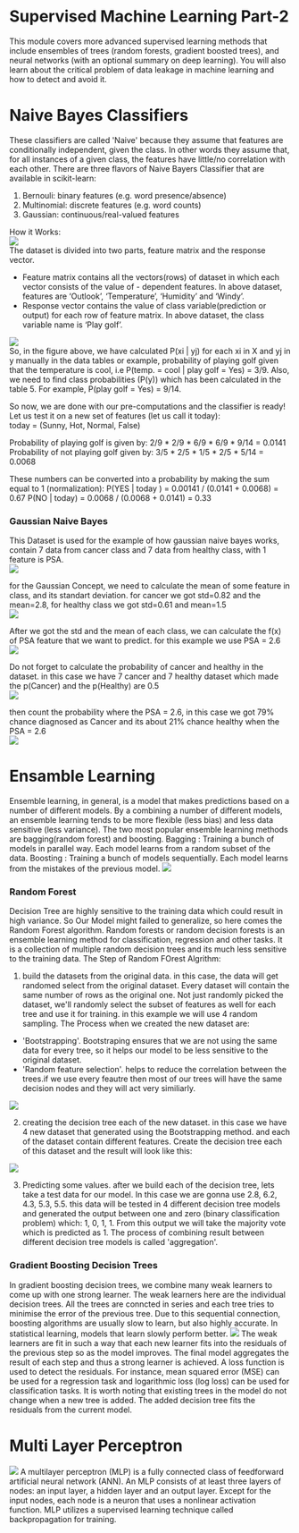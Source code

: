 # Supervised Machine Learning Part-2
This module covers more advanced supervised learning methods that include ensembles of trees (random forests, gradient boosted trees), and neural networks (with an optional summary on deep learning). You will also learn about the critical problem of data leakage in machine learning and how to detect and avoid it.

# Naive Bayes Classifiers
These classifiers are called 'Naive' because they assume that features are conditionally independent, given the class. In other words they assume that, for all instances of a given class, the features have little/no correlation with each other. There are three flavors of Naive Bayers Classifier that are available in scikit-learn:
1. Bernouli: binary features (e.g. word presence/absence)
2. Multinomial: discrete features (e.g. word counts)
3. Gaussian: continuous/real-valued features

How it Works:<br>
<img src='https://2.bp.blogspot.com/-sD_VfJzi8YY/WtTygMEGRCI/AAAAAAAABwA/mnnX-Q14j3kRoFzbygUrhgDS_DQwSemZQCLcBGAs/s640/Decision%2BTree%2BExercise.jpg'><br>
The dataset is divided into two parts, feature matrix and the response vector.
- Feature matrix contains all the vectors(rows) of dataset in which each vector consists of the value of - dependent features. In above dataset, features are ‘Outlook’, ‘Temperature’, ‘Humidity’ and ‘Windy’.
- Response vector contains the value of class variable(prediction or output) for each row of feature matrix. In above dataset, the class variable name is ‘Play golf’.<br>

<img src='https://media.geeksforgeeks.org/wp-content/uploads/naive-bayes-classification.png'><br>
So, in the figure above, we have calculated P(xi | yj) for each xi in X and yj in y manually in the data tables or example, probability of playing golf given that the temperature is cool, i.e P(temp. = cool | play golf = Yes) = 3/9. Also, we need to find class probabilities (P(y)) which has been calculated in the table 5. For example, P(play golf = Yes) = 9/14.

So now, we are done with our pre-computations and the classifier is ready! Let us test it on a new set of features (let us call it today):<br>
today = (Sunny, Hot, Normal, False)

Probability of playing golf is given by:
2/9 * 2/9 * 6/9 * 6/9 * 9/14 = 0.0141<br>
Probability of not playing golf given by:
3/5 * 2/5 * 1/5 * 2/5 * 5/14 = 0.0068<br>

These numbers can be converted into a probability by making the sum equal to 1 (normalization):
P(YES | today ) = 0.00141 / (0.0141 + 0.0068) = 0.67
P(NO | today) = 0.0068 / (0.0068 + 0.0141) = 0.33

### Gaussian Naive Bayes
This Dataset is used for the example of how gaussian naive bayes works, contain 7 data from cancer class
and 7 data from healthy class, with 1 feature is PSA.<br>
<img src='https://github.com/Barbarpotato/Applied-Data-Science-with-Python-Specialization/blob/main/Applied-Machine-Learning-in-Python/Supervised-Machine-Learning-Part-2/images/data-gaussian.png'><br>

for the Gaussian Concept, we need to calculate the mean of some feature in class, and its standart deviation.
for cancer we got std=0.82 and the mean=2.8, for healthy class we got std=0.61 and mean=1.5<br>
<img src='https://github.com/Barbarpotato/Applied-Data-Science-with-Python-Specialization/blob/main/Applied-Machine-Learning-in-Python/Supervised-Machine-Learning-Part-2/images/mean-std-gaussian.png'><br>

After we got the std and the mean of each class, we can calculate the f(x) of PSA feature that we want to predict. for this example we use PSA = 2.6<br>
<img src='https://github.com/Barbarpotato/Applied-Data-Science-with-Python-Specialization/blob/main/Applied-Machine-Learning-in-Python/Supervised-Machine-Learning-Part-2/images/calculate-gaussian.png'><br>

Do not forget to calculate the probability of cancer and healthy in the dataset. in this case we have 7 cancer and 7 healthy dataset which made the p(Cancer) and the p(Healthy) are 0.5<br>
<img src='https://github.com/Barbarpotato/Applied-Data-Science-with-Python-Specialization/blob/main/Applied-Machine-Learning-in-Python/Supervised-Machine-Learning-Part-2/images/proba-gaussian.png'><br>

then count the probability where the PSA = 2.6, in this case we got 79% chance diagnosed as Cancer and its about 21% chance healthy when the PSA = 2.6<br>
<img src='https://github.com/Barbarpotato/Applied-Data-Science-with-Python-Specialization/blob/main/Applied-Machine-Learning-in-Python/Supervised-Machine-Learning-Part-2/images/proba2-gaussian.png'><br>

# Ensamble Learning 
Ensemble learning, in general, is a model that makes predictions based on a number of different models. By a combining a number of different models, an ensemble learning tends to be more flexible (less bias) and less data sensitive (less variance). The two most popular ensemble learning methods are bagging(random forest) and boosting. Bagging : Training a bunch of models in parallel way. Each model learns from a random subset of the data. Boosting : Training a bunch of models sequentially. Each model learns from the mistakes of the previous model.
<img src="https://www.machinelearningplus.com/wp-content/uploads/2020/11/output_12_0-1.png">

### Random Forest
Decision Tree are highly sensitive to the training data which could result in high variance. So Our Model might failed to generalize, so here comes the Random Forest algorithm. Random forests or random decision forests is an ensemble learning method for classification, regression and other tasks. It is a collection of multiple random decision trees and its much less sensitive to the training data. The Step of Random FOrest Algrithm:
1. build the datasets from the original data.
in this case, the data will get randomed select from the original dataset. Every dataset will contain the same number of rows as the original one. Not just randomly picked the dataset, we'll randomly select the subset of features as well for each tree and use it for training. in this example we will use 4 random sampling. The Process when we created the new dataset are:
- 'Bootstrapping'. Bootstraping ensures that we are not using the same data for every tree, so it helps our model to be less sensitive to the original dataset.
- 'Random feature selection'. helps to reduce the correlation between the trees.if we use every feautre then most of our trees will have the same decision nodes and they will act very similiarly.
<img src='https://github.com/Barbarpotato/Applied-Data-Science-with-Python-Specialization/blob/main/Applied-Machine-Learning-in-Python/Supervised-Machine-Learning-Part-2/images/randomforest-data-split.png'>

2. creating the decision tree each of the new dataset.
in this case we have 4 new dataset that generated using the Bootstrapping method. and each of the dataset contain different features. Create the decision tree each of this dataset and the result will look like this:<br>
<img src='https://github.com/Barbarpotato/Applied-Data-Science-with-Python-Specialization/blob/main/Applied-Machine-Learning-in-Python/Supervised-Machine-Learning-Part-2/images/dec-tree-randomforest.png'>

3. Predicting some values.
after we build each of the decision tree, lets take a test data for our model. In this case we are gonna use 2.8, 6.2, 4.3, 5.3, 5.5. this data will be tested in 4 different decision tree models and generated the output between one and zero (binary classification problem) which: 1, 0, 1, 1. From this output we will take the majority vote which is predicted as 1. The process of combining result between different decision tree models is called 'aggregation'.

### Gradient Boosting Decision Trees
In gradient boosting decision trees, we combine many weak learners to come up with one strong learner. The weak learners here are the individual decision trees. All the trees are conncted in series and each tree tries to minimise the error of the previous tree. Due to this sequential connection, boosting algorithms are usually slow to learn, but also highly accurate. In statistical learning, models that learn slowly perform better.
<img src="https://www.machinelearningplus.com/wp-content/uploads/2020/11/output_20_0.png">
The weak learners are fit in such a way that each new learner fits into the residuals of the previous step so as the model improves. The final model aggregates the result of each step and thus a strong learner is achieved. A loss function is used to detect the residuals. For instance, mean squared error (MSE) can be used for a regression task and logarithmic loss (log loss) can be used for classification tasks. It is worth noting that existing trees in the model do not change when a new tree is added. The added decision tree fits the residuals from the current model.

# Multi Layer Perceptron
<img src="https://github.com/Barbarpotato/Applied-Data-Science-with-Python-Specialization/blob/main/Applied-Machine-Learning-in-Python/Supervised-Machine-Learning-Part-2/images/Multi-layer-perceptron.png">
A multilayer perceptron (MLP) is a fully connected class of feedforward artificial neural network (ANN). An MLP consists of at least three layers of nodes: an input layer, a hidden layer and an output layer. Except for the input nodes, each node is a neuron that uses a nonlinear activation function. MLP utilizes a supervised learning technique called backpropagation for training.
